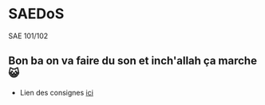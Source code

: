 # SAEDoS
SAE 101/102 

## Bon ba on va faire du son et inch'allah ça marche 😺

-  Lien des consignes [ici](http://info.iut-bm.univ-fcomte.fr/staff/perrot/DUT-INFO/S1/SAE/2023/) 
